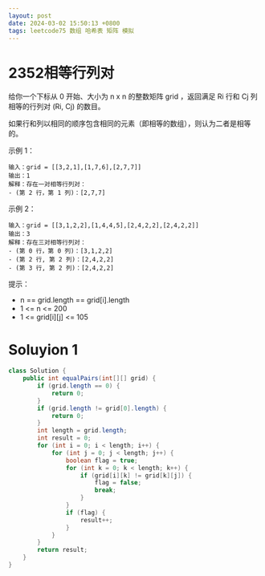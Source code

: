 ```yaml
---
layout: post
date: 2024-03-02 15:50:13 +0800
tags: leetcode75 数组 哈希表 矩阵 模拟
---
```


# 2352相等行列对

给你一个下标从 0 开始、大小为 n x n 的整数矩阵 grid ，返回满足 Ri 行和 Cj 列相等的行列对 (Ri, Cj) 的数目。

如果行和列以相同的顺序包含相同的元素（即相等的数组），则认为二者是相等的。

示例 1：
```
输入：grid = [[3,2,1],[1,7,6],[2,7,7]]
输出：1
解释：存在一对相等行列对：
- (第 2 行，第 1 列)：[2,7,7]
```
示例 2：
```
输入：grid = [[3,1,2,2],[1,4,4,5],[2,4,2,2],[2,4,2,2]]
输出：3
解释：存在三对相等行列对：
- (第 0 行，第 0 列)：[3,1,2,2]
- (第 2 行, 第 2 列)：[2,4,2,2]
- (第 3 行, 第 2 列)：[2,4,2,2]
```
提示：
+ n == grid.length == grid[i].length
+ 1 <= n <= 200
+ 1 <= grid[i][j] <= 105

# Soluyion 1

```java
class Solution {
    public int equalPairs(int[][] grid) {
        if (grid.length == 0) {
            return 0;
        }
        if (grid.length != grid[0].length) {
            return 0;
        }
        int length = grid.length;
        int result = 0;
        for (int i = 0; i < length; i++) {
            for (int j = 0; j < length; j++) {
                boolean flag = true;
                for (int k = 0; k < length; k++) {
                    if (grid[i][k] != grid[k][j]) {
                        flag = false;
                        break;
                    }
                }
                if (flag) {
                    result++;
                }
            }
        }
        return result;
    }
}
```
